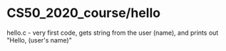 # CS50_2020_course/hello

hello.c - very first code, gets string from the user (name), and prints out "Hello, (user's name)"
